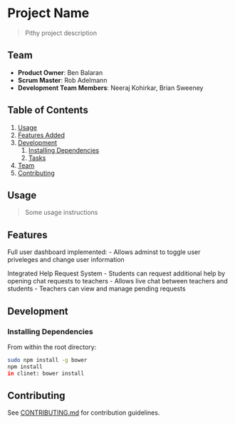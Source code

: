 # Project Name

> Pithy project description

## Team

  - __Product Owner__: Ben Balaran
  - __Scrum Master__: Rob Adelmann
  - __Development Team Members__: Neeraj Kohirkar, Brian Sweeney

## Table of Contents

1. [Usage](#Usage)
1. [Features Added](#Features)
1. [Development](#development)
    1. [Installing Dependencies](#installing-dependencies)
    1. [Tasks](#tasks)
1. [Team](#team)
1. [Contributing](#contributing)

## Usage

> Some usage instructions

## Features

  Full user dashboard implemented:
    - Allows adminst to toggle user priveleges and change user information

  Integrated Help Request System
    - Students can request additional help by opening chat requests to teachers
    - Allows live chat between teachers and students
    - Teachers can view and manage pending requests


## Development

### Installing Dependencies

From within the root directory:

```sh
sudo npm install -g bower
npm install
in clinet: bower install
```


## Contributing

See [CONTRIBUTING.md](CONTRIBUTING.md) for contribution guidelines.

